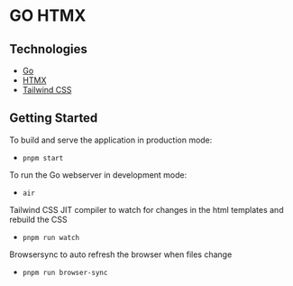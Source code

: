 # GO HTMX

## Technologies

- [Go](https://golang.org/)
- [HTMX](https://htmx.org/)
- [Tailwind CSS](https://tailwindcss.com/)
<!-- - [PostgreSQL](https://www.postgresql.org/)
- [Docker](https://www.docker.com/)
- [Docker Compose](https://docs.docker.com/compose/) -->

## Getting Started

To build and serve the application in production mode:

- `pnpm start`

To run the Go webserver in development mode:

- `air`

Tailwind CSS JIT compiler to watch for changes in the html templates and rebuild the CSS

- `pnpm run watch`

Browsersync to auto refresh the browser when files change

- `pnpm run browser-sync`
